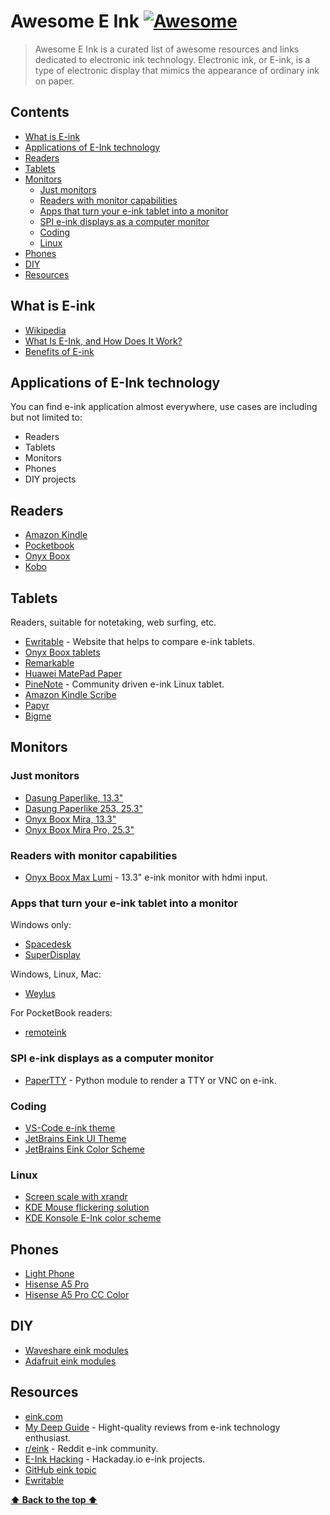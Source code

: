 # Awesome E Ink [![Awesome](https://awesome.re/badge.svg)](https://awesome.re)
> Awesome E Ink is a curated list of awesome resources and links dedicated to electronic ink technology. Electronic ink, or E-ink, is a type of electronic display that mimics the appearance of ordinary ink on paper.

## Contents
- [What is E-ink](#what-is-e-ink)
- [Applications of E-Ink technology](#applications-of-e-ink-technology)
- [Readers](#readers)
- [Tablets](#tablets)
- [Monitors](#monitors)
  - [Just monitors](#just-monitors)
  - [Readers with monitor capabilities](#readers-with-monitor-capabilities)
  - [Apps that turn your e-ink tablet into a monitor](#apps-that-turn-your-e-ink-tablet-into-a-monitor)
  - [SPI e-ink displays as a computer monitor](#spi-e-ink-displays-as-a-computer-monitor)
  - [Coding](#coding)
  - [Linux](#linux)
- [Phones](#phones)
- [DIY](#diy)
- [Resources](#resources)

## What is E-ink
- [Wikipedia](https://en.wikipedia.org/wiki/E_Ink)
- [What Is E-Ink, and How Does It Work?](https://www.howtogeek.com/752328/what-is-e-ink/)
- [Benefits of E-ink](https://www.eink.com/benefits.html)

## Applications of E-Ink technology
You can find e-ink application almost everywhere, use cases are including but not limited to:
- Readers
- Tablets
- Monitors
- Phones
- DIY projects

## Readers
- [Amazon Kindle](https://www.amazon.com/Kindle-eBooks/b?ie=UTF8&node=154606011)
- [Pocketbook](https://www.pocketbook-int.com/en/)
- [Onyx Boox](https://onyxboox.com/)
- [Kobo](https://us.kobobooks.com/collections/all)

## Tablets 
Readers, suitable for notetaking, web surfing, etc.
- [Ewritable](https://ewritable.com/comparison/) - Website that helps to compare e-ink tablets.
- [Onyx Boox tablets](https://shop.boox.com/collections/eink-tablet)
- [Remarkable](https://remarkable.com/)
- [Huawei MatePad Paper](https://consumer.huawei.com/en/tablets/matepad-paper/)
- [PineNote](https://www.pine64.org/pinenote/) - Community driven e-ink Linux tablet.
- [Amazon Kindle Scribe](https://www.amazon.com/Introducing-Kindle-Scribe-the-first-Kindle-for-reading-and-writing/dp/B09BS26B8B)
- [Papyr](https://www.quirklogic.com/products/papyr)
- [Bigme](https://bigmestore.com/)

## Monitors
### Just monitors
- [Dasung Paperlike, 13.3"](https://dasung-tech.myshopify.com/products/dasung-e-ink-paperlike-hd-front-light-and-touch-13-3-monitor?variant=41199792488632)
- [Dasung Paperlike 253, 25.3"](https://dasung-tech.myshopify.com/products/dasung-25-3-e-ink-monitor-paperlike-253?variant=41301276721336)
- [Onyx Boox Mira, 13.3"](https://onyx-boox.ru/boox_mira)
- [Onyx Boox Mira Pro, 25.3"](https://onyx-boox.ru/boox_mirapro)

### Readers with monitor capabilities
- [Onyx Boox Max Lumi](https://shop.boox.com/products/maxlumi) - 13.3" e-ink monitor with hdmi input.

### Apps that turn your e-ink tablet into a monitor
Windows only:
- [Spacedesk](https://www.spacedesk.net/)
- [SuperDisplay](https://superdisplay.app/)

Windows, Linux, Mac:
- [Weylus](https://github.com/H-M-H/Weylus)

For PocketBook readers:
- [remoteink](https://github.com/borzunov/remoteink)

### SPI e-ink displays as a computer monitor
- [PaperTTY](https://github.com/joukos/PaperTTY) - Python module to render a TTY or VNC on e-ink.

### Coding
- [VS-Code e-ink theme](https://marketplace.visualstudio.com/items?itemName=mufanza.e-ink-theme)
- [JetBrains Eink UI Theme](https://plugins.jetbrains.com/plugin/19687-eink-ui-theme)
- [JetBrains Eink Color Scheme](https://plugins.jetbrains.com/plugin/17106-eink-color-scheme)

### Linux
- [Screen scale with xrandr](https://blog.summercat.com/configuring-mixed-dpi-monitors-with-xrandr.html)
- [KDE Mouse flickering solution](https://unix.stackexchange.com/questions/358992/cursor-flickers-with-xrandr-scaling)
- [KDE Konsole E-Ink color scheme](https://github.com/asapelkin/konsole-eink)

## Phones
- [Light Phone](https://www.thelightphone.com/)
- [Hisense A5 Pro](https://goodereaderstore.com/products/hisense-a5-pro-64gb-e-ink-smartphone)
- [Hisense A5 Pro CC Color](https://goodereaderstore.com/products/hisense-a5-pro-cc-color-e-ink-smartphone)

## DIY
- [Waveshare eink modules](https://www.waveshare.com/product/displays/e-paper.htm)
- [Adafruit eink modules](https://www.adafruit.com/category/150)

## Resources
- [eink.com](https://www.eink.com/index.html)
- [My Deep Guide](https://www.youtube.com/@MyDeepGuide) - Hight-quality reviews from e-ink technology enthusiast.
- [r/eink](https://www.reddit.com/r/eink/) - Reddit e-ink community.
- [E-Ink Hacking](https://hackaday.io/projects?tag=e-ink) - Hackaday.io e-ink projects.
- [GitHub eink topic](https://github.com/topics/e-ink)
- [Ewritable](https://ewritable.com/)

**[⬆️ Back to the top ⬆️](#contents)**
